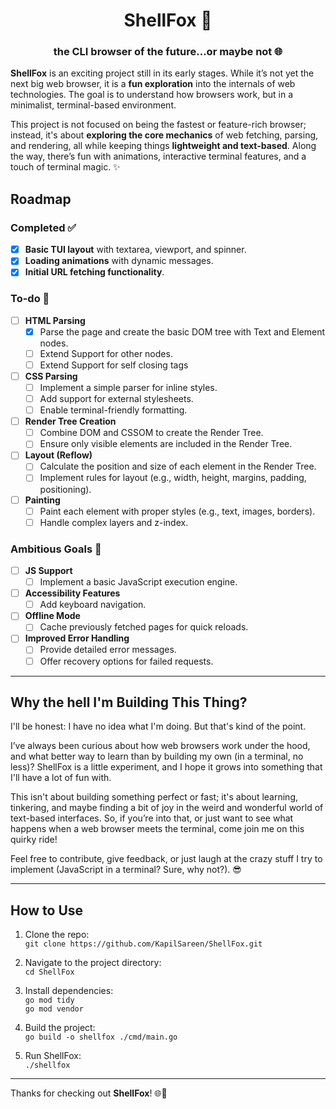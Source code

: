 <p align="center">
  <h1 align="center">ShellFox 🚀</h1>
<h3 align="center">the CLI browser of the future...or maybe not 🌐</h3>
</p>


**ShellFox** is an exciting project still in its early stages. While it’s not yet the next big web browser, it is a **fun exploration** into the internals of web technologies. The goal is to understand how browsers work, but in a minimalist, terminal-based environment.

This project is not focused on being the fastest or feature-rich browser; instead, it's about **exploring the core mechanics** of web fetching, parsing, and rendering, all while keeping things **lightweight and text-based**. Along the way, there’s fun with animations, interactive terminal features, and a touch of terminal magic. ✨



## Roadmap

### Completed ✅
- [x] **Basic TUI layout** with textarea, viewport, and spinner.
- [x] **Loading animations** with dynamic messages.
- [x] **Initial URL fetching functionality**.

### To-do 🚧
- [ ] **HTML Parsing**
  - [x] Parse the page and create the basic DOM tree with Text and Element nodes.
  - [ ] Extend Support for other nodes.
  - [ ] Extend Support for self closing tags
- [ ] **CSS Parsing**
  - [ ] Implement a simple parser for inline styles.
  - [ ] Add support for external stylesheets.
  - [ ] Enable terminal-friendly formatting.
- [ ] **Render Tree Creation**
  - [ ] Combine DOM and CSSOM to create the Render Tree.
  - [ ] Ensure only visible elements are included in the Render Tree.
- [ ] **Layout (Reflow)**
  - [ ] Calculate the position and size of each element in the Render Tree.
  - [ ] Implement rules for layout (e.g., width, height, margins, padding, positioning).
- [ ] **Painting**
  - [ ] Paint each element with proper styles (e.g., text, images, borders).
  - [ ] Handle complex layers and z-index.

### Ambitious Goals 📝
- [ ] **JS Support**
  - [ ] Implement a basic JavaScript execution engine.
- [ ] **Accessibility Features**
  - [ ] Add keyboard navigation.
- [ ] **Offline Mode**
  - [ ] Cache previously fetched pages for quick reloads.
- [ ] **Improved Error Handling**
  - [ ] Provide detailed error messages.
  - [ ] Offer recovery options for failed requests.

---

## Why the hell I'm Building This Thing?

I'll be honest: I have no idea what I'm doing. But that's kind of the point.

I’ve always been curious about how web browsers work under the hood, and what better way to learn than by building my own (in a terminal, no less)? ShellFox is a little experiment, and I hope it grows into something that I'll have a lot of fun with. 

This isn't about building something perfect or fast; it's about learning, tinkering, and maybe finding a bit of joy in the weird and wonderful world of text-based interfaces. So, if you’re into that, or just want to see what happens when a web browser meets the terminal, come join me on this quirky ride!

Feel free to contribute, give feedback, or just laugh at the crazy stuff I try to implement (JavaScript in a terminal? Sure, why not?). 😎

---

## How to Use

1. Clone the repo:  
   `git clone https://github.com/KapilSareen/ShellFox.git`

2. Navigate to the project directory:  
   `cd ShellFox`

3. Install dependencies:  
   `go mod tidy`  
   `go mod vendor`
4. Build the project:  
   `go build -o shellfox ./cmd/main.go`

5. Run ShellFox:  
   `./shellfox`

---

Thanks for checking out **ShellFox**! 🌐🐾

